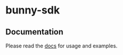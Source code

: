 # bunny-sdk

## Documentation

Please read the [docs](https://bunny-launcher.net/bunny-cdk/quickstart/) for usage and examples.
